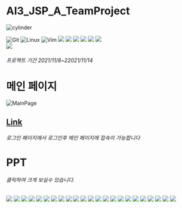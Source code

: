 
# AI3_JSP_A_TeamProject <a id="cylinder">
![cylinder](https://capsule-render.vercel.app/api?type=cylinder&color=auto&text=AI3%20jsp%20TeamProject&&fontAlignY=45&fontSize=40&height=150&animation=scaleIng&desc=21.11.8~11.13&descAlignY=70)  

![Git](https://img.shields.io/badge/git-%23F05033.svg?style=for-the-badge&logo=git&logoColor=white)
![Linux](https://img.shields.io/badge/Linux-FCC624?style=for-the-badge&logo=linux&logoColor=black)
![Vim](https://img.shields.io/badge/VIM-%2311AB00.svg?style=for-the-badge&logo=vim&logoColor=white)
<img src="https://img.shields.io/badge/HTML5-E34F26?style=for-the-badge&logo=html5&logoColor=white">
<img src="https://img.shields.io/badge/CSS3-1572B6?style=for-the-badge&logo=css3&logoColor=white">
<img src="https://img.shields.io/badge/Bootstrap-7952B3?style=for-the-badge&logo=bootstrap&logoColor=white">
<img src="https://img.shields.io/badge/JAVA-007396?style=for-the-badge&logo=java&logoColor=white">
<img src="https://img.shields.io/badge/Eclipse-2c2255?style=for-the-badge&logo=eclipse&logoColor=white">
<img src="https://img.shields.io/badge/Tomcat-F8DC75?style=for-the-badge&logo=ApacheTomcat&logoColor=white">  
<img src="https://img.shields.io/badge/Mysql-4479A1?style=for-the-badge&logo=mysql&logoColor=white">
  
###### 프로젝트 기간 2021/11/8~22021/11/14

  
# 메인 페이지
  ![MainPage](https://github.com/gyu-hwan/AI3_JSP_A_TeamProject/blob/main/PPT/C.jpg?raw=true)
  ## [Link](https://gyuhwan.com)
  ###### 로그인 페이지에서 로그인후 메인 페이지에 접속이 가능합니다
  # PPT
  ###### 클릭하여 크게 보실수 있습니다.
  ![](https://github.com/gyu-hwan/AI3_JSP_A_TeamProject/blob/main/PPT/0001.jpg?raw=true)
  ![](https://github.com/gyu-hwan/AI3_JSP_A_TeamProject/blob/main/PPT/0002.jpg?raw=true)
  ![](https://github.com/gyu-hwan/AI3_JSP_A_TeamProject/blob/main/PPT/0003.jpg?raw=true)
  ![](https://github.com/gyu-hwan/AI3_JSP_A_TeamProject/blob/main/PPT/0004.jpg?raw=true)
  ![](https://github.com/gyu-hwan/AI3_JSP_A_TeamProject/blob/main/PPT/0005.jpg?raw=true)
  ![](https://github.com/gyu-hwan/AI3_JSP_A_TeamProject/blob/main/PPT/0006.jpg?raw=true)
  ![](https://github.com/gyu-hwan/AI3_JSP_A_TeamProject/blob/main/PPT/0007.jpg?raw=true)
  ![](https://github.com/gyu-hwan/AI3_JSP_A_TeamProject/blob/main/PPT/0008.jpg?raw=true)
  ![](https://github.com/gyu-hwan/AI3_JSP_A_TeamProject/blob/main/PPT/0009.jpg?raw=true)
  ![](https://github.com/gyu-hwan/AI3_JSP_A_TeamProject/blob/main/PPT/0010.jpg?raw=true)
  ![](https://github.com/gyu-hwan/AI3_JSP_A_TeamProject/blob/main/PPT/0011.jpg?raw=true)
  ![](https://github.com/gyu-hwan/AI3_JSP_A_TeamProject/blob/main/PPT/0012.jpg?raw=true)
  ![](https://github.com/gyu-hwan/AI3_JSP_A_TeamProject/blob/main/PPT/0013.jpg?raw=true)
  ![](https://github.com/gyu-hwan/AI3_JSP_A_TeamProject/blob/main/PPT/0014.jpg?raw=true)
  ![](https://github.com/gyu-hwan/AI3_JSP_A_TeamProject/blob/main/PPT/0015.jpg?raw=true)
  ![](https://github.com/gyu-hwan/AI3_JSP_A_TeamProject/blob/main/PPT/0016.jpg?raw=true)
  ![](https://github.com/gyu-hwan/AI3_JSP_A_TeamProject/blob/main/PPT/0017.jpg?raw=true)
  ![](https://github.com/gyu-hwan/AI3_JSP_A_TeamProject/blob/main/PPT/0018.jpg?raw=true)
  ![](https://github.com/gyu-hwan/AI3_JSP_A_TeamProject/blob/main/PPT/0019.jpg?raw=true)
  ![](https://github.com/gyu-hwan/AI3_JSP_A_TeamProject/blob/main/PPT/0020.jpg?raw=true)
  ![](https://github.com/gyu-hwan/AI3_JSP_A_TeamProject/blob/main/PPT/0021.jpg?raw=true)
  ![](https://github.com/gyu-hwan/AI3_JSP_A_TeamProject/blob/main/PPT/0022.jpg?raw=true)
  ![](https://github.com/gyu-hwan/AI3_JSP_A_TeamProject/blob/main/PPT/0023.jpg?raw=true)
  
  
  
